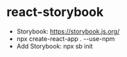 # react-storybook

- Storybook: https://storybook.js.org/
- npx create-react-app . --use-npm
- Add Storybook: npx sb init

